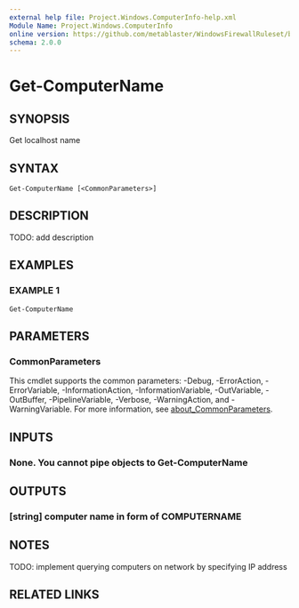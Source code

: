 ```yaml
---
external help file: Project.Windows.ComputerInfo-help.xml
Module Name: Project.Windows.ComputerInfo
online version: https://github.com/metablaster/WindowsFirewallRuleset/blob/develop/Modules/Project.Windows.ComputerInfo/Help/en-US/Get-ComputerName.md
schema: 2.0.0
---
```


# Get-ComputerName

## SYNOPSIS
Get localhost name

## SYNTAX

```
Get-ComputerName [<CommonParameters>]
```

## DESCRIPTION
TODO: add description

## EXAMPLES

### EXAMPLE 1
```
Get-ComputerName
```

## PARAMETERS

### CommonParameters
This cmdlet supports the common parameters: -Debug, -ErrorAction, -ErrorVariable, -InformationAction, -InformationVariable, -OutVariable, -OutBuffer, -PipelineVariable, -Verbose, -WarningAction, and -WarningVariable. For more information, see [about_CommonParameters](http://go.microsoft.com/fwlink/?LinkID=113216).

## INPUTS

### None. You cannot pipe objects to Get-ComputerName
## OUTPUTS

### [string] computer name in form of COMPUTERNAME
## NOTES
TODO: implement querying computers on network by specifying IP address

## RELATED LINKS
